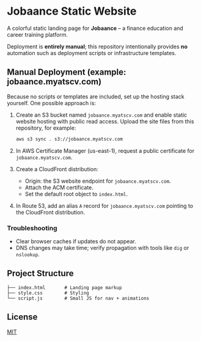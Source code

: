 # Jobaance Static Website

A colorful static landing page for **Jobaance** – a finance education and career training platform.

Deployment is **entirely manual**; this repository intentionally provides **no** automation such as deployment scripts or infrastructure templates.

## Manual Deployment (example: jobaance.myatscv.com)

Because no scripts or templates are included, set up the hosting stack yourself. One possible approach is:

1. Create an S3 bucket named `jobaance.myatscv.com` and enable static website hosting with public read access. Upload the site files from this repository, for example:

   ```bash
   aws s3 sync . s3://jobaance.myatscv.com
   ```

2. In AWS Certificate Manager (us-east-1), request a public certificate for `jobaance.myatscv.com`.

3. Create a CloudFront distribution:
   - Origin: the S3 website endpoint for `jobaance.myatscv.com`.
   - Attach the ACM certificate.
   - Set the default root object to `index.html`.

4. In Route 53, add an alias `A` record for `jobaance.myatscv.com` pointing to the CloudFront distribution.

### Troubleshooting

- Clear browser caches if updates do not appear.
- DNS changes may take time; verify propagation with tools like `dig` or `nslookup`.

## Project Structure

```
├── index.html       # Landing page markup
├── style.css        # Styling
└── script.js        # Small JS for nav + animations
```

## License

[MIT](LICENSE)
